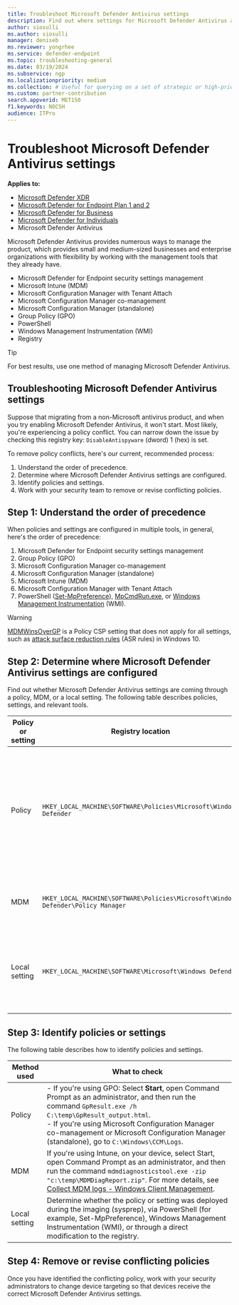 ```yaml
---
title: Troubleshoot Microsoft Defender Antivirus settings
description: Find out where settings for Microsoft Defender Antivirus are coming from.
author: siosulli
ms.author: siosulli
manager: deniseb
ms.reviewer: yongrhee
ms.service: defender-endpoint
ms.topic: troubleshooting-general
ms.date: 03/19/2024
ms.subservice: ngp
ms.localizationpriority: medium
ms.collection: # Useful for querying on a set of strategic or high-priority content.
ms.custom: partner-contribution
search.appverid: MET150
f1.keywords: NOCSH
audience: ITPro
---
```


# Troubleshoot Microsoft Defender Antivirus settings

**Applies to:**

- [Microsoft Defender XDR](https://go.microsoft.com/fwlink/?linkid=2118804)
- [Microsoft Defender for Endpoint Plan 1 and 2](https://go.microsoft.com/fwlink/p/?linkid=2154037)
- [Microsoft Defender for Business](https://www.microsoft.com/security/business/endpoint-security/microsoft-defender-business)
- [Microsoft Defender for Individuals](https://www.microsoft.com/microsoft-365/microsoft-defender-for-individuals)
- Microsoft Defender Antivirus

Microsoft Defender Antivirus provides numerous ways to manage the product, which provides small and medium-sized businesses and enterprise organizations with flexibility by working with the management tools that they already have.

- Microsoft Defender for Endpoint security settings management
- Microsoft Intune (MDM)
- Microsoft Configuration Manager with Tenant Attach
- Microsoft Configuration Manager co-management
- Microsoft Configuration Manager (standalone)
- Group Policy (GPO)
- PowerShell
- Windows Management Instrumentation (WMI)
- Registry

> [!TIP]
> For best results, use one method of managing Microsoft Defender Antivirus.

## Troubleshooting Microsoft Defender Antivirus settings

Suppose that migrating from a non-Microsoft antivirus product, and when you try enabling Microsoft Defender Antivirus, it won't start. Most likely, you're experiencing a policy conflict. You can narrow down the issue by checking this registry key: `DisableAntispyware` (dword) 1 (hex) is set.

To remove policy conflicts, here's our current, recommended process:

1. Understand the order of precedence.
2. Determine where Microsoft Defender Antivirus settings are configured.
3. Identify policies and settings.
4. Work with your security team to remove or revise conflicting policies.

## Step 1: Understand the order of precedence

When policies and settings are configured in multiple tools, in general, here's the order of precedence:

1. Microsoft Defender for Endpoint security settings management
1. Group Policy (GPO)
1. Microsoft Configuration Manager co-management
1. Microsoft Configuration Manager (standalone)
1. Microsoft Intune (MDM)
1. Microsoft Configuration Manager with Tenant Attach
1. PowerShell ([Set-MpPreference](/powershell/module/defender/set-mppreference)), [MpCmdRun.exe](command-line-arguments-microsoft-defender-antivirus.md), or [Windows Management Instrumentation](use-wmi-microsoft-defender-antivirus.md) (WMI).

> [!WARNING]
> [MDMWinsOverGP](/windows/client-management/mdm/policy-csp-controlpolicyconflict) is a Policy CSP setting that does not apply for all settings, such as [attack surface reduction rules](attack-surface-reduction-rules-reference.md) (ASR rules) in Windows 10.

## Step 2: Determine where Microsoft Defender Antivirus settings are configured

Find out whether Microsoft Defender Antivirus settings are coming through a policy, MDM, or a local setting. The following table describes policies, settings, and relevant tools.

|Policy or setting| Registry location | Tools|
| -------- | -------- | -------- |
|Policy| `HKEY_LOCAL_MACHINE\SOFTWARE\Policies\Microsoft\Windows Defender`|- Microsoft Defender for Endpoint security settings management<br/>- Microsoft Configuration Manager co-management<br/>- Microsoft Configuration Manager<br/>- GPO|
|MDM|`HKEY_LOCAL_MACHINE\SOFTWARE\Policies\Microsoft\Windows Defender\Policy Manager` |- Microsoft Intune (MDM)<br/>- Microsoft Configuration Manager with Tenant Attach|
|Local setting|`HKEY_LOCAL_MACHINE\SOFTWARE\Microsoft\Windows Defender`|- MpCmdRun.exe<br/>- PowerShell (Set-MpPreference)<br/>- Windows Management Instrumentation (WMI)|

## Step 3: Identify policies or settings

The following table describes how to identify policies and settings.

|Method used | What to check |
| -------- | -------- |
|Policy| - If you're using GPO: Select **Start**, open Command Prompt as an administrator, and then run the command `GpResult.exe /h C:\temp\GpResult_output.html`. <br/>- If you're using Microsoft Configuration Manager co-management or Microsoft Configuration Manager (standalone), go to `C:\Windows\CCM\Logs`.|
|MDM | If you're using Intune, on your device, select Start, open Command Prompt as an administrator, and then run the command `mdmdiagnosticstool.exe -zip "c:\temp\MDMDiagReport.zip"`. For more details, see [Collect MDM logs - Windows Client Management](/windows/client-management/mdm-collect-logs). |
|Local setting | Determine whether the policy or setting was deployed during the imaging (sysprep), via PowerShell (for example, Set-MpPreference), Windows Management Instrumentation (WMI), or through a direct modification to the registry.|

## Step 4: Remove or revise conflicting policies

Once you have identified the conflicting policy, work with your security administrators to change device targeting so that devices receive the correct Microsoft Defender Antivirus settings.
